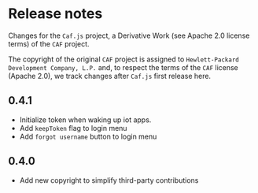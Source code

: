 # Release notes

Changes for the `Caf.js` project, a Derivative Work (see Apache 2.0 license terms) of the `CAF` project.

The  copyright of the original `CAF` project is assigned to `Hewlett-Packard Development Company, L.P.` and, to respect the terms of the `CAF` license (Apache 2.0), we track changes after `Caf.js` first release here.

## 0.4.1
- Initialize token when waking up iot apps.
- Add `keepToken` flag to login menu
- Add `forgot username` button to login menu

## 0.4.0
 - Add new copyright to simplify third-party contributions
